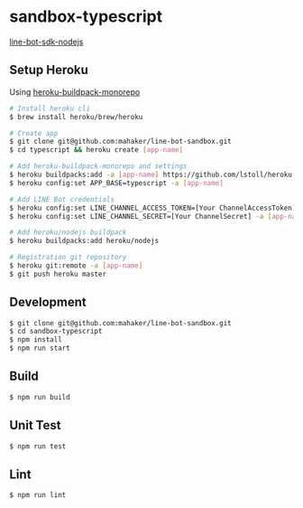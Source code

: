 # sandbox-typescript

[line-bot-sdk-nodejs](https://github.com/line/line-bot-sdk-nodejs)

## Setup Heroku

Using [heroku-buildpack-monorepo](https://elements.heroku.com/buildpacks/lstoll/heroku-buildpack-monorepo)

``` sh
# Install heroku cli
$ brew install heroku/brew/heroku

# Create app
$ git clone git@github.com:mahaker/line-bot-sandbox.git
$ cd typescript && heroku create [app-name]

# Add heroku-buildpack-monorepo and settings
$ heroku buildpacks:add -a [app-name] https://github.com/lstoll/heroku-buildpack-monorepo
$ heroku config:set APP_BASE=typescript -a [app-name]

# Add LINE Bot credentials
$ heroku config:set LINE_CHANNEL_ACCESS_TOKEN=[Your ChannelAccessToken] -a [app-name]
$ heroku config:set LINE_CHANNEL_SECRET=[Your ChannelSecret] -a [app-name]

# Add heroku/nodejs buildpack
$ heroku buildpacks:add heroku/nodejs

# Registration git repository
$ heroku git:remote -a [app-name] 
$ git push heroku master
```

## Development

``` sh
$ git clone git@github.com:mahaker/line-bot-sandbox.git
$ cd sandbox-typescript
$ npm install
$ npm run start 
```

## Build

``` sh
$ npm run build
```

## Unit Test 

``` sh
$ npm run test 
```

## Lint 

``` sh
$ npm run lint 
```
